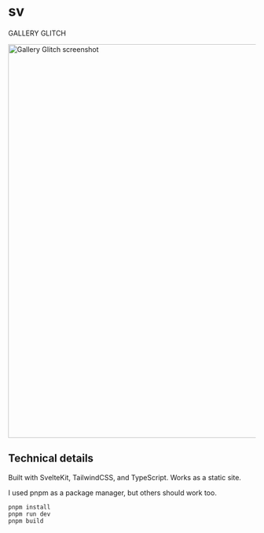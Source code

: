 # sv

GALLERY GLITCH

<img src="static/meta/screenshot.png" alt="Gallery Glitch screenshot" width="800">


## Technical details

Built with SvelteKit, TailwindCSS, and TypeScript.
Works as a static site.

I used pnpm as a package manager, but others should work too.

```
pnpm install
pnpm run dev
pnpm build
```
